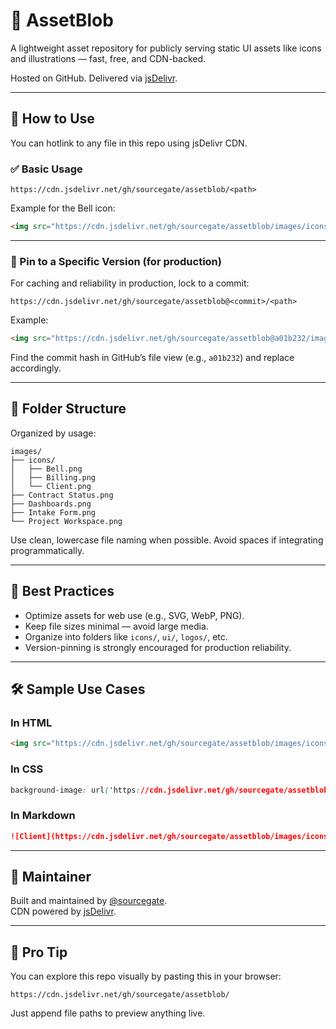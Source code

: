# 🧱 AssetBlob

A lightweight asset repository for publicly serving static UI assets like icons and illustrations — fast, free, and CDN-backed.

Hosted on GitHub. Delivered via [jsDelivr](https://www.jsdelivr.com/).

---

## 🚀 How to Use

You can hotlink to any file in this repo using jsDelivr CDN.

### ✅ Basic Usage

```
https://cdn.jsdelivr.net/gh/sourcegate/assetblob/<path>
```

Example for the Bell icon:

```html
<img src="https://cdn.jsdelivr.net/gh/sourcegate/assetblob/images/icons/Bell.png" alt="Bell Icon" />
```

---

### 📌 Pin to a Specific Version (for production)

For caching and reliability in production, lock to a commit:

```
https://cdn.jsdelivr.net/gh/sourcegate/assetblob@<commit>/<path>
```

Example:

```html
<img src="https://cdn.jsdelivr.net/gh/sourcegate/assetblob@a01b232/images/icons/Bell.png" />
```

Find the commit hash in GitHub’s file view (e.g., `a01b232`) and replace accordingly.

---

## 📁 Folder Structure

Organized by usage:

```
images/
├── icons/
│   ├── Bell.png
│   ├── Billing.png
│   └── Client.png
├── Contract Status.png
├── Dashboards.png
├── Intake Form.png
└── Project Workspace.png
```

Use clean, lowercase file naming when possible. Avoid spaces if integrating programmatically.

---

## 🧩 Best Practices

- Optimize assets for web use (e.g., SVG, WebP, PNG).
- Keep file sizes minimal — avoid large media.
- Organize into folders like `icons/`, `ui/`, `logos/`, etc.
- Version-pinning is strongly encouraged for production reliability.

---

## 🛠 Sample Use Cases

### In HTML

```html
<img src="https://cdn.jsdelivr.net/gh/sourcegate/assetblob/images/icons/Client.png" />
```

### In CSS

```css
background-image: url('https://cdn.jsdelivr.net/gh/sourcegate/assetblob/images/icons/Client.png');
```

### In Markdown

```markdown
![Client](https://cdn.jsdelivr.net/gh/sourcegate/assetblob/images/icons/Client.png)
```

---

## 🙌 Maintainer

Built and maintained by [@sourcegate](https://github.com/sourcegate).  
CDN powered by [jsDelivr](https://www.jsdelivr.com/).

---

## 🧠 Pro Tip

You can explore this repo visually by pasting this in your browser:

```
https://cdn.jsdelivr.net/gh/sourcegate/assetblob/
```

Just append file paths to preview anything live.
